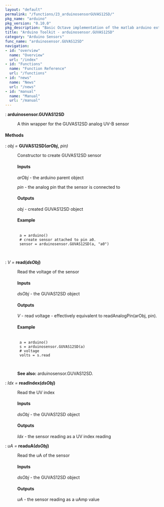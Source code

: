 ```yaml
---
layout: "default"
permalink: "/functions/23_arduinosensorGUVAS12SD/"
pkg_name: "arduino"
pkg_version: "0.10.0"
pkg_description: "Basic Octave implementation of the matlab arduino extension,  allowing communication to a programmed arduino board to control its  hardware."
title: "Arduino Toolkit - arduinosensor.GUVAS12SD"
category: "Arduino Sensors"
func_name: "arduinosensor.GUVAS12SD"
navigation:
- id: "overview"
  name: "Overview"
  url: "/index"
- id: "Functions"
  name: "Function Reference"
  url: "/functions"
- id: "news"
  name: "News"
  url: "/news"
- id: "manual"
  name: "Manual"
  url: "/manual"
---
```

<dl class="def">
<dt id="index-arduinosensor_002eGUVAS12SD"><span class="category">: </span><span><em></em> <strong>arduinosensor.GUVAS12SD</strong><a href='#index-arduinosensor_002eGUVAS12SD' class='copiable-anchor'></a></span></dt>
<dd><p>A thin wrapper for the GUVAS12SD analog UV-B sensor
 </p></dd></dl>

<span id="Methods"></span><h4 class="subheading">Methods</h4>
<dl class="def">
<dt id="index-GUVAS12SD_0028arObj_002c"><span class="category">: </span><span><em><var>obj</var> =</em> <strong>GUVAS12SD(<var>arObj</var>,</strong> <em><var>pin</var>)</em><a href='#index-GUVAS12SD_0028arObj_002c' class='copiable-anchor'></a></span></dt>
<dd><p>Constructor to create GUVAS12SD sensor
 </p><span id="Inputs"></span><h4 class="subsubheading">Inputs</h4>
<p><var>arObj</var> - the arduino parent object
</p>
<p><var>pin</var> - the analog pin that the sensor is connected to
</p>
<span id="Outputs"></span><h4 class="subsubheading">Outputs</h4>
<p><var>obj</var> - created GUVAS12SD object
</p>
<span id="Example"></span><h4 class="subsubheading">Example</h4>
<div class="example">
<pre class="example"> <code>
 a = arduino()
 # create sensor attached to pin a0.
 sensor = arduinosensor.GUVAS12SD(a, &quot;a0&quot;)
 </code>
 </pre></div>
</dd></dl>

<dl class="def">
<dt id="index-read_0028dsObj_0029"><span class="category">: </span><span><em><var>V</var> =</em> <strong>read(<var>dsObj</var>)</strong><a href='#index-read_0028dsObj_0029' class='copiable-anchor'></a></span></dt>
<dd><p>Read the voltage of the sensor
</p>
<span id="Inputs-1"></span><h4 class="subsubheading">Inputs</h4>
<p><var>dsObj</var> - the GUVAS12SD object
</p>
<span id="Outputs-1"></span><h4 class="subsubheading">Outputs</h4>
<p><var>V</var> - read voltage - effectively equivalent to 
 readAnalogPin(arObj, pin).
</p>
<span id="Example-1"></span><h4 class="subsubheading">Example</h4>
<div class="example">
<pre class="example"> <code>
 a = arduino()
 s = arduinosensor.GUVAS12SD(a)
 # voltage
 volts = s.read
 </code>
 </pre></div>

<p><strong>See also:</strong> arduinosensor.GUVAS12SD.
 </p></dd></dl>

<dl class="def">
<dt id="index-readIndex_0028dsObj_0029"><span class="category">: </span><span><em><var>Idx</var> =</em> <strong>readIndex(<var>dsObj</var>)</strong><a href='#index-readIndex_0028dsObj_0029' class='copiable-anchor'></a></span></dt>
<dd><p>Read the UV index
</p>
<span id="Inputs-2"></span><h4 class="subsubheading">Inputs</h4>
<p><var>dsObj</var> - the GUVAS12SD object
</p>
<span id="Outputs-2"></span><h4 class="subsubheading">Outputs</h4>
<p><var>Idx</var> - the sensor reading as a UV index reading
 </p></dd></dl>

<dl class="def">
<dt id="index-readuA_0028dsObj_0029"><span class="category">: </span><span><em><var>uA</var> =</em> <strong>readuA(<var>dsObj</var>)</strong><a href='#index-readuA_0028dsObj_0029' class='copiable-anchor'></a></span></dt>
<dd><p>Read the uA of the sensor
</p>
<span id="Inputs-3"></span><h4 class="subsubheading">Inputs</h4>
<p><var>dsObj</var> - the GUVAS12SD object
</p>
<span id="Outputs-3"></span><h4 class="subsubheading">Outputs</h4>
<p><var>uA</var> - the sensor reading as a uAmp value
 </p></dd></dl>